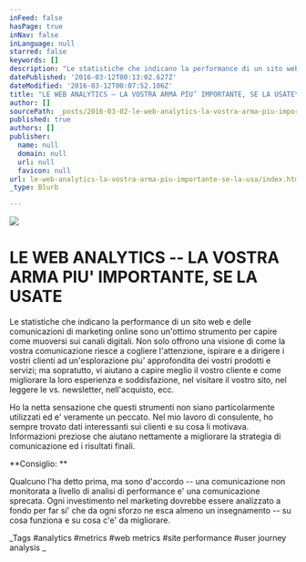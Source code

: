 ```yaml
---
inFeed: false
hasPage: true
inNav: false
inLanguage: null
starred: false
keywords: []
description: "Le statistiche che indicano la performance di un sito web e delle comunicazioni di marketing online sono un’ottimo strumento per capire come muoversi sui canali digitali. Non solo offrono una visione di come la vostra comunicazione riesce a cogliere l’attenzione, ispirare e a dirigere i vostri clienti ad un’esplorazione piu’ approfondita dei vostri prodotti e servizi; ma sopratutto, vi aiutano a capire meglio il vostro cliente e come migliorare la loro esperienza e soddisfazione, nel visitare il vostro sito, nel leggere le vs. newsletter, nell’acquisto, ecc.\_"
datePublished: '2016-03-12T00:13:02.627Z'
dateModified: '2016-03-12T00:07:52.106Z'
title: "LE WEB ANALYTICS – LA VOSTRA ARMA PIU’ IMPORTANTE, SE LA USATE\_"
author: []
sourcePath: _posts/2016-03-02-le-web-analytics-la-vostra-arma-piu-importante-se-la-usa.md
published: true
authors: []
publisher:
  name: null
  domain: null
  url: null
  favicon: null
url: le-web-analytics-la-vostra-arma-piu-importante-se-la-usa/index.html
_type: Blurb

---
```

![](https://the-grid-user-content.s3-us-west-2.amazonaws.com/7067e524-50e0-4fe8-a09a-6199718d7c38.jpg)

# LE WEB ANALYTICS -- LA VOSTRA ARMA PIU' IMPORTANTE, SE LA USATE 

Le statistiche che indicano la performance di un sito web e delle comunicazioni di marketing online sono un'ottimo strumento per capire come muoversi sui canali digitali. Non solo offrono una visione di come la vostra comunicazione riesce a cogliere l'attenzione, ispirare e a dirigere i vostri clienti ad un'esplorazione piu' approfondita dei vostri prodotti e servizi; ma sopratutto, vi aiutano a capire meglio il vostro cliente e come migliorare la loro esperienza e soddisfazione, nel visitare il vostro sito, nel leggere le vs. newsletter, nell'acquisto, ecc. 

Ho la netta sensazione che questi strumenti non siano particolarmente utilizzati ed e' veramente un peccato. Nel mio lavoro di consulente, ho sempre trovato dati interessanti sui clienti e su cosa li motivava. Informazioni preziose che aiutano nettamente a migliorare la strategia di comunicazione ed i risultati finali. 

**Consiglio: **

Qualcuno l'ha detto prima, ma sono d'accordo -- una comunicazione non monitorata a livello di analisi di performance e' una comunicazione sprecata. Ogni investimento nel marketing dovrebbe essere analizzato a fondo per far si' che da ogni sforzo ne esca almeno un insegnamento -- su cosa funziona e su cosa c'e' da migliorare. 

_Tags \#analytics \#metrics \#web metrics \#site performance \#user journey analysis 
_